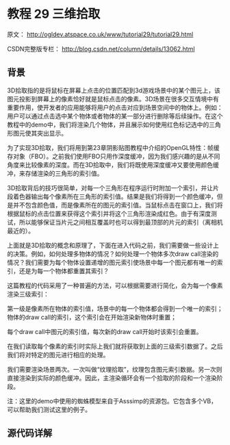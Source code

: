 # 教程 29 三维拾取

原文： http://ogldev.atspace.co.uk/www/tutorial29/tutorial29.html

CSDN完整版专栏： http://blog.csdn.net/column/details/13062.html

## 背景
3D拾取指的是将鼠标在屏幕上点击的位置匹配到3d游戏场景中的某个图元上，该图元投影到屏幕上的像素恰好就是鼠标点击的像素。3D场景在很多交互情境中有重要作用，使开发者的应用能够将用户的点击对应到场景空间中的物体上。例如：用户可以通过点击选中某个物体或者物体的某一部分进行删除等后续操作。在这个教程中的demo中，我们将渲染几个物体，并且展示如何使用红色标记选中的三角形图元使其突出显示。

为了实现3D拾取，我们将用到第23章阴影贴图教程中介绍的OpenGL特性：帧缓存对象（FBO）。之前我们使用FBO只用作深度缓冲，因为我们感兴趣的是从不同角度来比较像素的深度。而在3D拾取中，我们将既使用深度缓冲又要使用颜色缓冲，来存储渲染的三角形的索引值。

3D拾取背后的技巧很简单，对每一个三角形在程序运行时附加一个索引，并让片段着色器输出每个像素所在三角形的索引值。结果是我们将得到一个颜色缓冲，但是并不包含颜色值，而是像素所在的图元的索引值。当鼠标点击在窗口上，我们将根据鼠标的点击位置来获得这个索引并将这个三角形渲染成红色。由于有深度测试，所以能够保证当片元之间相互覆盖时也可以得到最顶部的片元的索引（离相机最近的）。

上面就是3D拾取的概念和原理了，下面在进入代码之前，我们需要做一些设计上的决策。例如，如何处理多物体的情况？如何处理一个物体多次draw call渲染的情况？我们需要为每个物体设置递增的图元索引使场景中每一个图元都有唯一的索引，还是为每一个物体都重置其索引？

这篇教程的代码采用了一种普遍的方法，可以根据需要进行简化，会为每一个像素渲染三级索引：

第一级是像素所在物体的索引值，场景中的每一个物体都会得到一个唯一的索引；
物体的draw call的索引，这个索引会在开始渲染新物体时重置；

每个draw call中图元的索引值，每次新的draw call开始时该索引会重置。

在我们读取每个像素的索引时实际上我们就将获取到上面的三级索引数据了。之后我们将对特定的图元进行相应的处理。

我们需要渲染场景两次。一次叫做“纹理拾取”，纹理包含图元索引数据。另一次则直接渲染到实际的颜色缓冲。因此，主渲染循环会有一个拾取的阶段和一个渲染阶段。

注：这里的demo中使用的蜘蛛模型来自于Asssimp的资源包。它包含多个VB，可以帮助我们测试这里的例子。

## 源代码详解




